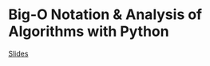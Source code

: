 

# Big-O Notation & Analysis of Algorithms with Python

[Slides](https://docs.google.com/presentation/d/1y4pm8DuwkEnuZS_1PstDSllTXGemzuwb8J15AwoZYW0/edit?usp=sharing)

